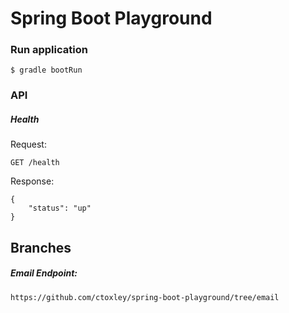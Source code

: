 # Spring Boot Playground

### Run application

    $ gradle bootRun
    
### API

##### Health

Request:

    GET /health

Response:

    {
        "status": "up"
    }
    
## Branches

##### Email Endpoint:
 
    https://github.com/ctoxley/spring-boot-playground/tree/email